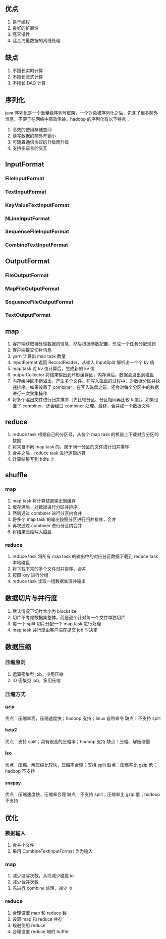 ## 优点
1. 易于编程
2. 良好的扩展性
3. 高容错性
4. 适合海量数据的离线处理


## 缺点
1. 不擅长实时计算
2. 不擅长流式计算
3. 不擅长 DAG 计算


## 序列化
java 序列化是一个重量级序列号框架，一个对象被序列化之后，包含了很多额外信息，不便于在网络中高效传输。hadoop 的序列化有以下特点：
1. 高效的使用存储空间
2. 读写数据的额外开销小
3. 可随着通信协议的升级而升级
4. 支持多语言的交互


## InputFormat
### FileInputFormat
### TextInputFormat
### KeyValueTextInputFormat
### NLineInputFormat
### SequenceFileInputFormat
### CombineTextInputFormat


## OutputFormat
### FileOutputFormat
### MapFileOutputFormat
### SequenceFileOutputFormat
### TextOutputFormat


## map
1. 客户端获取待处理数据的信息，然后根据参数配置，形成一个任务分配规划
2. 客户端提交切片信息
3. yarn 计算出 map task 数量
4. InputFormat 返回 RecordReader，从输入 InputSplit 解析出一个个 kv 值
5. map task 对 kv 值计算后，生成新的 kv 值
6. outputCollector 将结果输出到环形缓存区，内存满后，数据会溢出到磁盘
7. 内存缓冲区不断溢出，产生多个文件。在写入磁盘的过程中，对数据分区并快速排序。如果设置了 combiner，在写入磁盘之前，还会对每个分区中的数据进行一次聚集操作
8. 将多个溢出文件进行归并排序（先比较分区、分区相同再比较 k 值）。如果设置了 combiner，还会经过 combiner 处理。最终，合并成一个数据文件


## reduce
1. reduce task 根据自己的分区号，从各个 map task 的机器上下载对应分区的数据
2. 将来自不同 map task 的，属于同一分区的文件进行归并排序
3. 合并之后，reduce task 进行逻辑运算
4. 计算结果写到 hdfs 上


## shuffle
### map
1. map task 将计算结果输出到缓存
2. 缓存满后，对数据进行分区并排序
3. 然后通过 combiner 进行分区内合并
4. 将多个 map task 的输出按照分区进行归并排序，合并
5. 再次通过 combiner 进行分区内合并
6. 将结果压缩写入磁盘

### reduce
1. reduce task 将所有 map task 的输出中的对应分区数据下载到 reduce task 本地磁盘
2. 将下载下来的多个文件归并排序，合并
3. 按照 key 进行分组
4. reduce task 读取一组数据处理并输出


## 数据切片与并行度
1. 默认情况下切片大小为 blocksize
2. 切片不考虑数据集整体，而是逐个针对每一个文件单独切片
3. 每一个 split 切片分配一个 map task 进行处理
4. map task 并行度由客户端在提交 job 时决定


## 数据压缩
### 压缩原则
1. 运算密集型 job，少用压缩
2. IO 密集型 job，多用压缩

### 压缩方式
#### gzip
优点：压缩率高，压缩速度快；hadoop 支持；linux 自带命令
缺点：不支持 split

#### bzip2
优点：支持 split；具有很高的压缩率；hadoop 支持
缺点：压缩、解压缩慢

#### leo
优点：压缩、解压缩比较快，压缩率合理；支持 split
缺点：压缩率比 gzip 低；hadoop 不支持

#### snappy
优点：压缩速度快，压缩率合理
缺点：不支持 split；压缩率比 gzip 低；hadoop 不支持


## 优化
### 数据输入
1. 合并小文件
2. 采用 CombineTextInputFormat 作为输入

### map
1. 减少溢写次数，从而减少磁盘 io
2. 减少合并次数
3. 先进行 combine 处理，减少 io

### reduce
1. 合理设置 map 和 reduce 数
2. 设置 map 和 reduce 共存
3. 规避使用 reduce
4. 合理设置 reduce 端的 buffer

